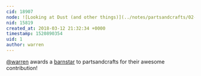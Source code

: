 ```yaml
---
cid: 18907
node: ![Looking at Dust (and other things)](../notes/partsandcrafts/02-26-2018/6-looking-at-dust-and-other-things)
nid: 15819
created_at: 2018-03-12 21:32:34 +0000
timestamp: 1520890354
uid: 1
author: warren
---
```


[@warren](/profile/warren) awards a <a href="//publiclab.org/wiki/barnstars">barnstar</a> to partsandcrafts for their awesome contribution!